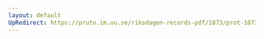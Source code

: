 ```yaml
---
layout: default
UpRedirect: https://pruto.im.uu.se/riksdagen-records-pdf/1873/prot-1873--ak--422/prot-1873--ak--422_017.pdf
---
```

